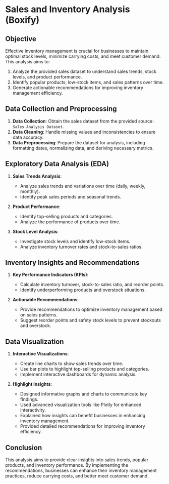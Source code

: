 # Sales and Inventory Analysis (Boxify)

## Objective

Effective inventory management is crucial for businesses to maintain optimal stock levels, minimize carrying costs, and meet customer demand. This analysis aims to:

1. Analyze the provided sales dataset to understand sales trends, stock levels, and product performance.
2. Identify popular products, low-stock items, and sales patterns over time.
3. Generate actionable recommendations for improving inventory management efficiency.

## Data Collection and Preprocessing

1. **Data Collection**: Obtain the sales dataset from the provided source: `Sales Analysis Dataset`.
2. **Data Cleaning**: Handle missing values and inconsistencies to ensure data accuracy.
3. **Data Preprocessing**: Prepare the dataset for analysis, including formatting dates, normalizing data, and deriving necessary metrics.

## Exploratory Data Analysis (EDA)

1. **Sales Trends Analysis**:
    - Analyze sales trends and variations over time (daily, weekly, monthly).
    - Identify peak sales periods and seasonal trends.

2. **Product Performance**:
    - Identify top-selling products and categories.
    - Analyze the performance of products over time.

3. **Stock Level Analysis**:
    - Investigate stock levels and identify low-stock items.
    - Analyze inventory turnover rates and stock-to-sales ratios.

## Inventory Insights and Recommendations

1. **Key Performance Indicators (KPIs)**:
    - Calculate inventory turnover, stock-to-sales ratio, and reorder points.
    - Identify underperforming products and overstock situations.

2. **Actionable Recommendations**:
    - Provide recommendations to optimize inventory management based on sales patterns.
    - Suggest reorder points and safety stock levels to prevent stockouts and overstock.

## Data Visualization

1. **Interactive Visualizations**:
    - Create line charts to show sales trends over time.
    - Use bar plots to highlight top-selling products and categories.
    - Implement interactive dashboards for dynamic analysis.

2. **Highlight Insights**:
    - Designed informative graphs and charts to communicate key findings.
    - Used advanced visualization tools like Plotly for enhanced interactivity.
    - Explained how insights can benefit businesses in enhancing inventory management.
    - Provided detailed recommendations for improving inventory efficiency.

## Conclusion

This analysis aims to provide clear insights into sales trends, popular products, and inventory performance. By implementing the recommendations, businesses can enhance their inventory management practices, reduce carrying costs, and better meet customer demand.
